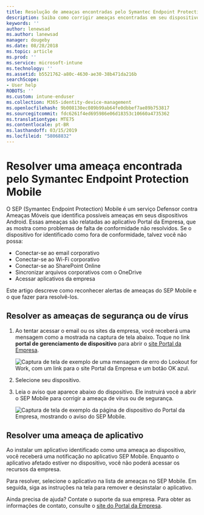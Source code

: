 ```yaml
---
title: Resolução de ameaças encontradas pelo Symantec Endpoint Protection Mobile para Android | Microsoft Docs
description: Saiba como corrigir ameaças encontradas em seu dispositivo Android.
keywords: ''
author: lenewsad
ms.author: lanewsad
manager: dougeby
ms.date: 08/28/2018
ms.topic: article
ms.prod: ''
ms.service: microsoft-intune
ms.technology: ''
ms.assetid: b5521762-a80c-4630-ae30-38b471da216b
searchScope:
- User help
ROBOTS: ''
ms.custom: intune-enduser
ms.collection: M365-identity-device-management
ms.openlocfilehash: 9b008130ec089b99ab64fe0dbbef7ae89b753817
ms.sourcegitcommit: fdc6261f4ed695986e06d18353c10660a4735362
ms.translationtype: MTE75
ms.contentlocale: pt-BR
ms.lasthandoff: 03/15/2019
ms.locfileid: "58068832"
---
```

# <a name="resolve-a-threat-found-by-symantec-endpoint-protection-mobile"></a>Resolver uma ameaça encontrada pelo Symantec Endpoint Protection Mobile

O SEP (Symantec Endpoint Protection) Mobile é um serviço Defensor contra Ameaças Móveis que identifica possíveis ameaças em seus dispositivos Android. Essas ameaças são relatadas ao aplicativo Portal da Empresa, que as mostra como problemas de falta de conformidade não resolvidos. Se o dispositivo for identificado como fora de conformidade, talvez você não possa:

* Conectar-se ao email corporativo
* Conectar-se ao Wi-Fi corporativo
* Conectar-se ao SharePoint Online
* Sincronizar arquivos corporativos com o OneDrive
* Acessar aplicativos da empresa

Este artigo descreve como reconhecer alertas de ameaças do SEP Mobile e o que fazer para resolvê-los. 

## <a name="resolve-virus-or-security-threat"></a>Resolver as ameaças de segurança ou de vírus  

1. Ao tentar acessar o email ou os sites da empresa, você receberá uma mensagem como a mostrada na captura de tela abaixo. Toque no link **portal de gerenciamento de dispositivo** para abrir o [site Portal da Empresa](https://portal.manage.microsoft.com/devices).

    ![Captura de tela de exemplo de uma mensagem de erro do Lookout for Work, com um link para o site Portal da Empresa e um botão OK azul.](./media/mtd-go-to-device-management-portal-android.png)  

2. Selecione seu dispositivo.  
3. Leia o aviso que aparece abaixo do dispositivo. Ele instruirá você a abrir o SEP Mobile para corrigir a ameaça de vírus ou de segurança.     

    ![Captura de tela de exemplo da página de dispositivo do Portal da Empresa, mostrando o aviso do SEP Mobile.](./media/CP-lookout-virus-banner-1808.png)

## <a name="resolve-an-app-threat"></a>Resolver uma ameaça de aplicativo  

Ao instalar um aplicativo identificado como uma ameaça ao dispositivo, você receberá uma notificação no aplicativo SEP Mobile. Enquanto o aplicativo afetado estiver no dispositivo, você não poderá acessar os recursos da empresa.  

Para resolver, selecione o aplicativo na lista de ameaças no SEP Mobile. Em seguida, siga as instruções na tela para remover e desinstalar o aplicativo.  

Ainda precisa de ajuda? Contate o suporte da sua empresa. Para obter as informações de contato, consulte o [site do Portal da Empresa](https://go.microsoft.com/fwlink/?linkid=2010980).  

